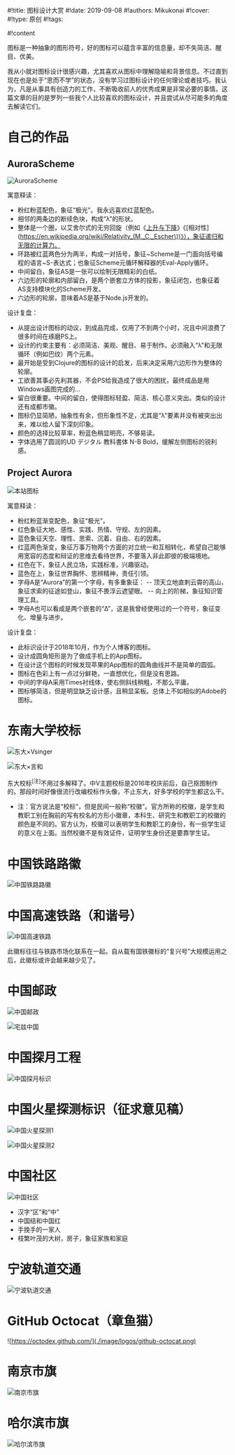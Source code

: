 
#!title:    图标设计大赏
#!date:     2019-09-08
#!authors:  Mikukonai
#!cover:    
#!type:     原创
#!tags:     

#!content

图标是一种抽象的图形符号，好的图标可以蕴含丰富的信息量，却不失简洁、醒目、优美。

我从小就对图标设计很感兴趣，尤其喜欢从图标中理解隐喻和背景信息。不过直到现在也是处于“思而不学”的状态，没有学习过图标设计的任何理论或者技巧。我认为，凡是从事具有创造力的工作，不断吸收前人的优秀成果是非常必要的事情。这篇文章的目的是罗列一些我个人比较喜欢的图标设计，并且尝试从尽可能多的角度去解读它们。

# 自己的作品

## AuroraScheme

![AuroraScheme](./image/logos/AuroraScheme-Logo.png)

寓意释读：

- 粉红粉蓝配色，象征“极光”。我永远喜欢红蓝配色。
- 相邻的两条边的断续色块，构成“λ”的形状。
- 整体是一个圈，以艾舍尔式的无穷回旋（例如《[上升与下降](https://en.wikipedia.org/wiki/Ascending_and_Descending)》《[相对性](https://en.wikipedia.org/wiki/Relativity_(M._C._Escher\))》），象征递归和无限的计算力。
- 环路被红蓝两色分为两半，构成一对括号，象征~Scheme是一门面向括号编程的语言~S-表达式；也象征Scheme元循环解释器的Eval-Apply循环。
- 中间留白，象征AS是一张可以绘制无限精彩的白纸。
- 六边形的轮廓和内部留白，是两个嵌套立方体的投影，象征闭包，也象征着AS支持模块化的Scheme开发。
- 六边形的轮廓，意味着AS是基于Node.js开发的。

设计复盘：

- 从提出设计图标的动议，到成品完成，仅用了不到两个小时，况且中间浪费了很多时间在琢磨PS上。
- 设计的约束主要有：必须简洁、美观、醒目、易于制作。必须融入“λ”和无限循环（例如巴纹）两个元素。
- 最开始是受到Clojure的图标的设计的启发，后来决定采用六边形作为整体的轮廓。
- 工欲善其事必先利其器，不会PS给我造成了很大的困扰，最终成品是用Windows画图完成的…
- 留白很重要。中间的留白，使得图标轻盈、简洁、核心意义突出。类似的设计还有成都市徽。
- 图标仍显简陋，抽象性有余，但形象性不足，尤其是“λ”要素并没有被突出出来，难以给人留下深刻印象。
- 颜色的选择比较草率，粉蓝色稍显明亮，不够易读。
- 字体选用了圆润的UD デジタル 教科書体 N-B Bold，缓解左侧图标的锐利感。

## Project Aurora

![本站图标](./favicon.ico)

寓意释读：

- 粉红粉蓝渐变配色，象征“极光”。
- 红色象征大地、感性、实践、热情、守规、左的因素。
- 蓝色象征天空、理性、思索、沉着、自由、右的因素。
- 红蓝两色渐变，象征万事万物两个方面的对立统一和互相转化，希望自己能够用宽容的态度和辩证的思维去看待世界，不要落入非此即彼的极端境地。
- 红色在下，象征人民立场，实践标准，兴趣驱动。
- 蓝色在上，象征世界胸怀、思辨精神，责任引领。
- 字母A是“Aurora”的第一个字母，有多重象征：
-- 顶天立地直刺云霄的高山，象征求索的征途如登山，象征不畏浮云遮望眼。
-- 向上的阶梯，象征知识管理工具。
- 字母A也可以看成是两个嵌套的“Δ”，这是我曾经使用过的一个符号，象征变化、增量与进步。

设计复盘：

- 此标识设计于2018年10月，作为个人博客的图标。
- 设计成圆角矩形是为了做成手机上的App图标。
- 在设计这个图标的时候发现苹果的App图标的圆角曲线并不是简单的圆弧。
- 图标在色彩上有一点过分鲜艳，一直想优化，但是没有思路。
- 中间的字母A采用Times衬线体，使右侧斜线稍粗，不那么平庸。
- 图标够简洁，但是明显缺乏设计感，且稍显呆板。总体上不如相似的Adobe的图标。

# 东南大学校标

![东大×Vsinger](./image/logos/SEU-Vsinger.png)

![东大×言和](./image/logos/SEU-Yanhe.png)

东大校标<sup>[注]</sup>不用过多解释了。中V主题校标是2016年校庆前后，自己抠图制作的。那段时间好像很流行改编校标作头像，不止东大，好多学校的学生都这么干。

- 注：官方说法是“校标”，但是民间一般称“校徽”。官方所称的校徽，是学生和教职工别在胸前的写有校名的方形小徽章，本科生、研究生和教职工的校徽的颜色是不同的。官方认为，校徽可以表明学生和教职工的身份，有一些学生证的意义在上面。当然校徽不是有效证件，证明学生身份还是要靠学生证。

# 中国铁路路徽

![中国铁路路徽](./image/logos/china-railway.jpg)

# 中国高速铁路（和谐号）

![中国高速铁路](./image/logos/CRH.png)

此徽标往往与铁路市场化联系在一起。自从载有国铁徽标的“复兴号”大规模运用之后，此徽标或许会越来越少见了。

# 中国邮政

![中国邮政](./image/logos/china-post.png)

![宅兹中国](./image/logos/zhaizizhongguo.png)

# 中国探月工程

![中国探月标识](./image/logos/china-lunar-exploration.png)

# 中国火星探测标识（征求意见稿）

![中国火星探测1](./image/logos/china-mars-exploration-1.png)

![中国火星探测2](./image/logos/china-mars-exploration-2.png)

# 中国社区

![中国社区](./image/logos/china-community.jpg)

- 汉字“区”和“中”
- 中国结和中国红
- 手挽手的一家人
- 枝繁叶茂的大树，房子，象征家族和家庭

# 宁波轨道交通

![宁波轨道交通](./image/logos/ningbo-metro.png)

# GitHub Octocat（章鱼猫）

![https://octodex.github.com/](./image/logos/github-octocat.png)

# 南京市旗

![南京市旗](./image/logos/nanjing-city.png)

# 哈尔滨市旗

![哈尔滨市旗](./image/logos/harbin-city.png)
